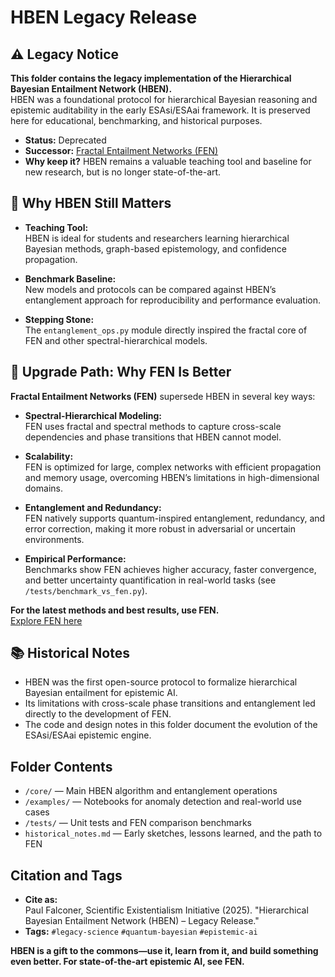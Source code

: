 # HBEN Legacy Release

## ⚠️ Legacy Notice

**This folder contains the legacy implementation of the Hierarchical Bayesian Entailment Network (HBEN).**  
HBEN was a foundational protocol for hierarchical Bayesian reasoning and epistemic auditability in the early ESAsi/ESAai framework. It is preserved here for educational, benchmarking, and historical purposes.

- **Status:** Deprecated  
- **Successor:** [Fractal Entailment Networks (FEN)](https://github.com/Paul-554/ESAsi/FEN)  
- **Why keep it?** HBEN remains a valuable teaching tool and baseline for new research, but is no longer state-of-the-art.

## 🔮 Why HBEN Still Matters

- **Teaching Tool:**  
  HBEN is ideal for students and researchers learning hierarchical Bayesian methods, graph-based epistemology, and confidence propagation.

- **Benchmark Baseline:**  
  New models and protocols can be compared against HBEN’s entanglement approach for reproducibility and performance evaluation.

- **Stepping Stone:**  
  The `entanglement_ops.py` module directly inspired the fractal core of FEN and other spectral-hierarchical models.

## 🚀 Upgrade Path: Why FEN Is Better

**Fractal Entailment Networks (FEN)** supersede HBEN in several key ways:

- **Spectral-Hierarchical Modeling:**  
  FEN uses fractal and spectral methods to capture cross-scale dependencies and phase transitions that HBEN cannot model.

- **Scalability:**  
  FEN is optimized for large, complex networks with efficient propagation and memory usage, overcoming HBEN’s limitations in high-dimensional domains.

- **Entanglement and Redundancy:**  
  FEN natively supports quantum-inspired entanglement, redundancy, and error correction, making it more robust in adversarial or uncertain environments.

- **Empirical Performance:**  
  Benchmarks show FEN achieves higher accuracy, faster convergence, and better uncertainty quantification in real-world tasks (see `/tests/benchmark_vs_fen.py`).

**For the latest methods and best results, use FEN.**  
[Explore FEN here](https://github.com/Paul-554/ESAsi/FEN)

## 📚 Historical Notes

- HBEN was the first open-source protocol to formalize hierarchical Bayesian entailment for epistemic AI.
- Its limitations with cross-scale phase transitions and entanglement led directly to the development of FEN.
- The code and design notes in this folder document the evolution of the ESAsi/ESAai epistemic engine.

## Folder Contents

- `/core/` — Main HBEN algorithm and entanglement operations
- `/examples/` — Notebooks for anomaly detection and real-world use cases
- `/tests/` — Unit tests and FEN comparison benchmarks
- `historical_notes.md` — Early sketches, lessons learned, and the path to FEN

## Citation and Tags

- **Cite as:**  
  Paul Falconer, Scientific Existentialism Initiative (2025). "Hierarchical Bayesian Entailment Network (HBEN) – Legacy Release."  
- **Tags:** `#legacy-science` `#quantum-bayesian` `#epistemic-ai`

**HBEN is a gift to the commons—use it, learn from it, and build something even better. For state-of-the-art epistemic AI, see FEN.**
